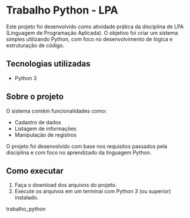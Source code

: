 # Trabalho Python - LPA

Este projeto foi desenvolvido como atividade prática da disciplina de LPA (Linguagem de Programação Aplicada). O objetivo foi criar um sistema simples utilizando Python, com foco no desenvolvimento de lógica e estruturação de código.

## Tecnologias utilizadas
- Python 3

## Sobre o projeto
O sistema contém funcionalidades como:
- Cadastro de dados
- Listagem de informações
- Manipulação de registros

O projeto foi desenvolvido com base nos requisitos passados pela disciplina e com foco no aprendizado da linguagem Python.

## Como executar
1. Faça o download dos arquivos do projeto.
2. Execute os arquivos em um terminal com Python 3 (ou superior) instalado.

trabalho_python

